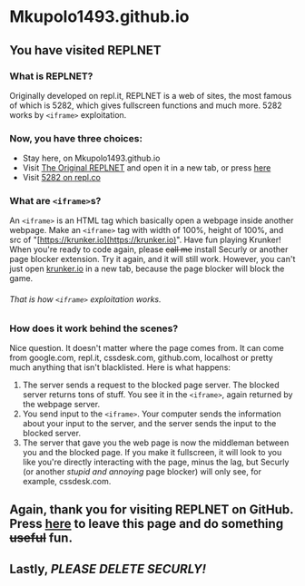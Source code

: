 # Mkupolo1493.github.io
## You have visited REPLNET
### What is REPLNET?
Originally developed on repl.it, REPLNET is a web of sites, the most famous of which is 5282, which gives fullscreen functions and much more. 5282 works by `<iframe>` exploitation.
### Now, you have three choices:
+ Stay here, on Mkupolo1493.github.io
+ Visit [The Original REPLNET](https://repl.it/@3941driB/HTMLFRP) and open it in a new tab, or press [here](https://HTMLFRP--3491drib.repl.co)
+ Visit [5282 on repl.co](https://5282--3941drib.repl.co)
### What are `<iframe>`s?
An `<iframe>` is an HTML tag which basically open a webpage inside another webpage.
Make an `<iframe>` tag with width of 100%, height of 100%, and src of "[https://krunker.io](https://krunker.io)". Have fun playing Krunker! When you're ready to code again, please ~~call me~~ install Securly or another page blocker extension. Try it again, and it will still work. However, you can't just open [krunker.io](https://krunker.io) in a new tab, because the page blocker will block the game.
###### That is how `<iframe>` exploitation works.
### How does it work behind the scenes?
Nice question. It doesn't matter where the page comes from. It can come from google.com, repl.it, cssdesk.com, github.com, localhost or pretty much anything that isn't blacklisted. Here is what happens:
1. The server sends a request to the blocked page server. The blocked server returns tons of stuff. You see it in the `<iframe>`, again returned by the webpage server.
2. You send input to the `<iframe>`. Your computer sends the information about your input to the server, and the server sends the input to the blocked server.
3. The server that gave you the web page is now the middleman between you and the blocked page. If you make it fullscreen, it will look to you like you're directly interacting with the page, minus the lag, but Securly (or another *stupid and annoying* page blocker) will only see, for example, cssdesk.com.
## Again, thank you for visiting REPLNET on GitHub. Press [here](https://Mkupolo1493.github.io/5282/index.html) to leave this page and do something ~~useful~~ fun.
## Lastly, *PLEASE DELETE SECURLY!*
